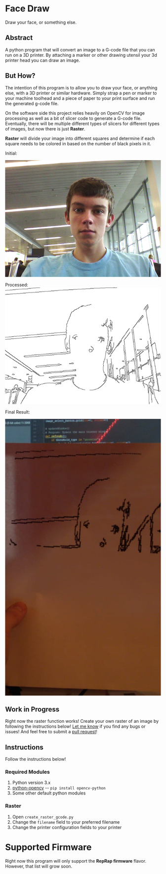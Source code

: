 # Face Draw
Draw your face, or something else.

## Abstract
A python program that will convert an image to a G-code file that you can run on a 3D printer. By attaching a marker or other drawing utensil
your 3d printer head you can draw an image.

## But How?
The intention of this program is to allow you to draw your face, or anything else, with a 3D printer or similar hardware. Simply strap a pen or marker
to your machine toolhead and a piece of paper to your print surface and run the generated g-code file.

On the software side this project relies heavily on OpenCV for image processing as well as a bit of slicer code to generate a G-code file. 
Eventually, there will be multiple different types of slicers for different types of images, but now there is just **Raster**.

**Raster** will divide your image into different squares and determine if each square needs to be colored in based on the number
of black pixels in it.

Initial:

![](./images/initial.png)

Processed:
![](./images/processed.png)


Final Result:

![](./images/final_result.jpg)

## Work in Progress
Right now the raster function works! Create your own raster of an image by following the instructions below!
[Let me know](https://github.com/flipthedog/FaceDraw/issues) if you find any bugs or issues! And feel free to submit a [pull
request](https://github.com/flipthedog/FaceDraw/pulls)!

## Instructions
Follow the instructions below!

### Required Modules
1. Python version 3.x
2. [python-opencv](https://github.com/skvark/opencv-python) --  `pip install opencv-python`
3. Some other default python modules

### Raster
1. Open `create_raster_gcode.py`
2. Change the `filename` field to your preferred filename
3. Change the printer configuration fields to your printer

# Supported Firmware
Right now this program will only support the **RepRap firmware** flavor. However, that list will grow soon.
